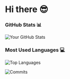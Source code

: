# Hi there 😎

### GitHub Stats 📊
![Your GitHub Stats](https://github-readme-stats.vercel.app/api?username=Bobstyle23&show_icons=true&theme=dark)

### Most Used Languages 💻
![Top Languages](https://github-readme-stats.vercel.app/api/top-langs/?username=Bobstyle23&layout=compact&theme=dark)

![Commits](https://img.shields.io/github/commit-activity/y/Bobstyle23?style=flat-square&label=Commits%20per%20Year)
<!---
Bobstyle23/Bobstyle23 is a ✨ special ✨ repository because its `README.md` (this file) appears on your GitHub profile.
You can click the Preview link to take a look at your changes.
--->
